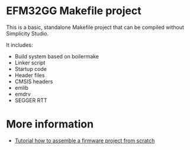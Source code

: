 # EFM32GG Makefile project
This is a basic, standalone Makefile project that can be compiled without Simplicity Studio.

It includes:
 - Build system based on boilermake
 - Linker script
 - Startup code
 - Header files
 - CMSIS headers
 - emlib
 - emdrv
 - SEGGER RTT

# More information

 - [Tutorial how to assemble a firmware project from scratch](https://lb9mg.no/2018/02/25/open-obd-datalogger/)

